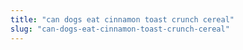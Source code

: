 ```yaml
---
title: "can dogs eat cinnamon toast crunch cereal"
slug: "can-dogs-eat-cinnamon-toast-crunch-cereal"
---
```


